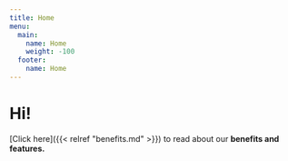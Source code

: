 ```yaml
---
title: Home
menu:
  main:
    name: Home
    weight: -100
  footer:
    name: Home
---
```


# Hi!

[Click here]({{< relref "benefits.md" >}}) to read about our **benefits and features.**

